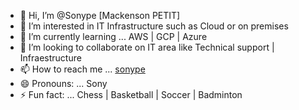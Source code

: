 - 👋 Hi, I’m @Sonype [Mackenson PETIT]
- 👀 I’m interested in IT Infrastructure such as Cloud or on premises
- 🌱 I’m currently learning ... AWS | GCP | Azure
- 💞️ I’m looking to collaborate on IT area like Technical support | Infraestructure 
- 📫 How to reach me ... [sonype](https://www.linkedin.com/in/sonype/)
- 😄 Pronouns: ... Sony 
- ⚡ Fun fact: ... Chess | Basketball | Soccer | Badminton

<!---
Sonype/Sonype is a ✨ special ✨ repository because its `README.md` (this file) appears on your GitHub profile.
You can click the Preview link to take a look at your changes.
--->
